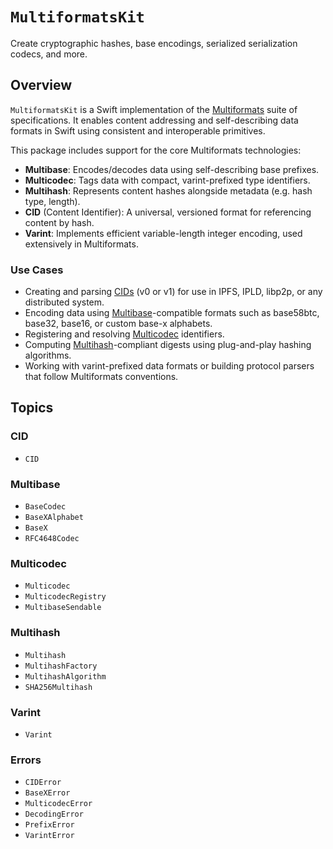 # ``MultiformatsKit``

Create cryptographic hashes, base encodings, serialized serialization codecs, and more.

## Overview

`MultiformatsKit` is a Swift implementation of the [Multiformats](https://multiformats.io) suite of specifications. It enables content addressing and self-describing data formats in Swift using consistent and interoperable primitives.

This package includes support for the core Multiformats technologies:

- **Multibase**: Encodes/decodes data using self-describing base prefixes.
- **Multicodec**: Tags data with compact, varint-prefixed type identifiers.
- **Multihash**: Represents content hashes alongside metadata (e.g. hash type, length).
- **CID** (Content Identifier): A universal, versioned format for referencing content by hash.
- **Varint**: Implements efficient variable-length integer encoding, used extensively in Multiformats.

### Use Cases

- Creating and parsing [CIDs](https://github.com/multiformats/cid) (v0 or v1) for use in IPFS, IPLD, libp2p, or any distributed system.
- Encoding data using [Multibase](https://github.com/multiformats/multibase)-compatible formats such as base58btc, base32, base16, or custom base-x alphabets.
- Registering and resolving [Multicodec](https://github.com/multiformats/multicodec) identifiers.
- Computing [Multihash](https://github.com/multiformats/multihash)-compliant digests using plug-and-play hashing algorithms.
- Working with varint-prefixed data formats or building protocol parsers that follow Multiformats conventions.



## Topics

### CID

- ``CID``

### Multibase

- ``BaseCodec``
- ``BaseXAlphabet``
- ``BaseX``
- ``RFC4648Codec``

### Multicodec

- ``Multicodec``
- ``MulticodecRegistry``
- ``MultibaseSendable``

### Multihash

- ``Multihash``
- ``MultihashFactory``
- ``MultihashAlgorithm``
- ``SHA256Multihash``

### Varint

- ``Varint``

### Errors

- ``CIDError``
- ``BaseXError``
- ``MulticodecError``
- ``DecodingError``
- ``PrefixError``
- ``VarintError``
